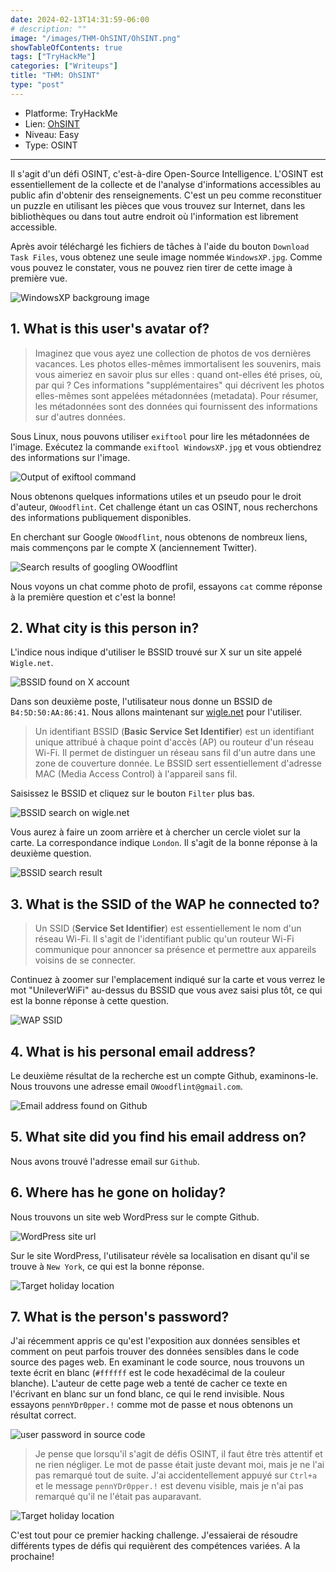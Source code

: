 ```yaml
---
date: 2024-02-13T14:31:59-06:00
# description: ""
image: "/images/THM-OhSINT/OhSINT.png"
showTableOfContents: true
tags: ["TryHackMe"]
categories: ["Writeups"]
title: "THM: OhSINT"
type: "post"
---
```


* Platforme: TryHackMe
* Lien: [OhSINT](https://tryhackme.com/room/ohsint)
* Niveau: Easy
* Type: OSINT
---

Il s'agit d'un défi OSINT, c'est-à-dire Open-Source Intelligence. L'OSINT est essentiellement de la collecte et de l'analyse d'informations accessibles au public afin d'obtenir des renseignements. C'est un peu comme reconstituer un puzzle en utilisant les pièces que vous trouvez sur Internet, dans les bibliothèques ou dans tout autre endroit où l'information est librement accessible.

Après avoir téléchargé les fichiers de tâches à l'aide du bouton `Download Task Files`, vous obtenez une seule image nommée `WindowsXP.jpg`. Comme vous pouvez le constater, vous ne pouvez rien tirer de cette image à première vue. 

![WindowsXP backgroung image](/images/THM-OhSINT/WindowsXP.jpg)

## 1. What is this user's avatar of?

>Imaginez que vous ayez une collection de photos de vos dernières vacances. Les photos elles-mêmes immortalisent les souvenirs, mais vous aimeriez en savoir plus sur elles : quand ont-elles été prises, où, par qui ? Ces informations "supplémentaires" qui décrivent les photos elles-mêmes sont appelées métadonnées (metadata). Pour résumer, les métadonnées sont des données qui fournissent des informations sur d'autres données.

Sous Linux, nous pouvons utiliser `exiftool` pour lire les métadonnées de l'image. Exécutez la commande `exiftool WindowsXP.jpg` et vous obtiendrez des informations sur l'image.

![Output of exiftool command](/images/THM-OhSINT/exiftool-cmd-result.png)

Nous obtenons quelques informations utiles et un pseudo pour le droit d'auteur, `OWoodflint`. Cet challenge étant un cas OSINT, nous recherchons des informations publiquement disponibles.

En cherchant sur Google `OWoodflint`, nous obtenons de nombreux liens, mais commençons par le compte X (anciennement Twitter).

![Search results of googling OWoodflint](/images/THM-OhSINT/OWoodflint-search-results.png)

Nous voyons un chat comme photo de profil, essayons `cat` comme réponse à la première question et c'est la bonne!

## 2. What city is this person in?

L'indice nous indique d'utiliser le BSSID trouvé sur X sur un site appelé `Wigle.net`.

![BSSID found on X account](/images/THM-OhSINT/OWoodflint-BSSID.png)

Dans son deuxième poste, l'utilisateur nous donne un BSSID de `B4:5D:50:AA:86:41`. Nous allons maintenant sur [wigle.net](https://www.wigle.net/) pour l'utiliser.

> Un identifiant BSSID (**Basic Service Set Identifier**) est un identifiant unique attribué à chaque point d'accès (AP) ou routeur d'un réseau Wi-Fi. Il permet de distinguer un réseau sans fil d'un autre dans une zone de couverture donnée. Le BSSID sert essentiellement d'adresse MAC (Media Access Control) à l'appareil sans fil.

Saisissez le BSSID et cliquez sur le bouton `Filter` plus bas.

![BSSID search on wigle.net](/images/THM-OhSINT/Wigle-BSSID-search.png)

Vous aurez à faire un zoom arrière et à chercher un cercle violet sur la carte. La correspondance indique `London`. Il s'agit de la bonne réponse à la deuxième question.

![BSSID search result](/images/THM-OhSINT/BSSID-location-match.png)

## 3. What is the SSID of the WAP he connected to?

>Un SSID (**Service Set Identifier**) est essentiellement le nom d'un réseau Wi-Fi. Il s'agit de l'identifiant public qu'un routeur Wi-Fi communique pour annoncer sa présence et permettre aux appareils voisins de se connecter.

Continuez à zoomer sur l'emplacement indiqué sur la carte et vous verrez le mot "UnileverWiFi" au-dessus du BSSID que vous avez saisi plus tôt, ce qui est la bonne réponse à cette question.

![WAP SSID](/images/THM-OhSINT/OhSINT-WAP-SSID.png)

## 4. What is his personal email address?

Le deuxième résultat de la recherche est un compte Github, examinons-le. Nous trouvons une adresse email `OWoodflint@gmail.com`.

![Email address found on Github](/images/THM-OhSINT/OhSINT-email.png)

## 5. What site did you find his email address on?

Nous avons trouvé l'adresse email sur `Github`.

## 6. Where has he gone on holiday?

Nous trouvons un site web WordPress sur le compte Github.

![WordPress site url](/images/THM-OhSINT/OhSINT-WordPress-site.png)

Sur le site WordPress, l'utilisateur révèle sa localisation en disant qu'il se trouve à `New York`, ce qui est la bonne réponse.

![Target holiday location](/images/THM-OhSINT/OhSINT-holiday-location-1.png)

## 7. What is the person's password?

J'ai récemment appris ce qu'est l'exposition aux données sensibles et comment on peut parfois trouver des données sensibles dans le code source des pages web. En examinant le code source, nous trouvons un texte écrit en blanc (`#ffffff` est le code hexadécimal de la couleur blanche). L'auteur de cette page web a tenté de cacher ce texte en l'écrivant en blanc sur un fond blanc, ce qui le rend invisible. Nous essayons `pennYDr0pper.!` comme mot de passe et nous obtenons un résultat correct.

![user password in source code](/images/THM-OhSINT/OhSINT-password.png)

> Je pense que lorsqu'il s'agit de défis OSINT, il faut être très attentif et ne rien négliger. Le mot de passe était juste devant moi, mais je ne l'ai pas remarqué tout de suite. J'ai accidentellement appuyé sur `Ctrl+a` et le message `pennYDr0pper.!` est devenu visible, mais je n'ai pas remarqué qu'il ne l'était pas auparavant. 

![Target holiday location](/images/THM-OhSINT/WP-password-trick.png)

C'est tout pour ce premier hacking challenge. J'essaierai de résoudre différents types de défis qui requièrent des compétences variées. A la prochaine!

